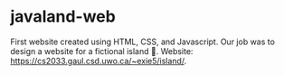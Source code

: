 # javaland-web
First website created using HTML, CSS, and Javascript. Our job was to design a website for a fictional island 🌊.
Website: https://cs2033.gaul.csd.uwo.ca/~exie5/island/.
